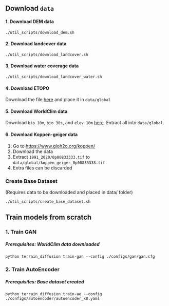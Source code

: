 ## Download `data`

#### 1. Download DEM data

```./util_scripts/download_dem.sh```

#### 2. Download landcover data

```./util_scripts/download_landcover.sh```

#### 3. Download water coverage data

```./util_scripts/download_landcover_water.sh```

#### 4. Download ETOPO

Download the file [here](https://www.ngdc.noaa.gov/thredds/catalog/global/ETOPO2022/30s/30s_bed_elev_netcdf/catalog.html?dataset=globalDatasetScan/ETOPO2022/30s/30s_bed_elev_netcdf/ETOPO_2022_v1_30s_N90W180_bed.nc) and place it in `data/global`

#### 5. Download WorldClim data

Download `bio 10m`, `bio 30s`, and `elev 10m` [here](https://www.worldclim.org/data/worldclim21.html). Extract all into `data/global`.
#### 6. Download Koppen-geiger data

1. Go to https://www.gloh2o.org/koppen/
2. Download the data
3. Extract `1991_2020/0p00833333.tif` to `data/global/koppen_geiger_0p00833333.tif`
4. Extra files can be discarded

### Create Base Dataset
(Requires data to be downloaded and placed in data/ folder)

```./util_scripts/create_base_dataset.sh```


## Train models from scratch


### 1. Train GAN

##### Prerequisites: WorldClim data downloaded

```python terrain_diffusion train-gan --config ./configs/gan/gan.cfg```

### 2. Train AutoEncoder

##### Prerequisites: Base dataset created

```python terrain_diffusion train-ae --config ./configs/autoencoder/autoencoder_x8.yaml```

